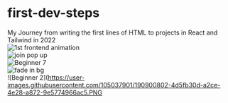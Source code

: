 # first-dev-steps
My Journey from writing the first lines of HTML to projects in React and Tailwind in 2022
<br/>
![1st frontend animation](https://user-images.githubusercontent.com/105037901/190900661-62e826c8-db82-4958-9832-3cb722213df2.PNG)
<br/>
![join pop up](https://user-images.githubusercontent.com/105037901/190900667-0520b75a-995d-47be-92d9-01eed1298e1e.gif)
<br/>
![Beginner 7](https://user-images.githubusercontent.com/105037901/190900742-6f2a722f-a859-478b-af91-9b0e4eb55a4f.PNG)
<br/>
![fade in bg](https://user-images.githubusercontent.com/105037901/190900773-271d796e-19c9-4c4e-b1f0-48ada88f6ab9.gif)
<br/>
![Beginner 2](https://user-images.githubusercontent.com/105037901/190900802-4d5fb30d-a2ce-4e28-a872-9e5774966ac5.PNG

